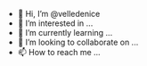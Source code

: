 - 👋 Hi, I’m @velledenice
- 👀 I’m interested in ...
- 🌱 I’m currently learning ...
- 💞️ I’m looking to collaborate on ...
- 📫 How to reach me ...

<!---
velledenice/velledenice is a ✨ special ✨ repository because its `README.md` (this file) appears on your GitHub profile.
You can click the Preview link to take a look at your changes.
--->
